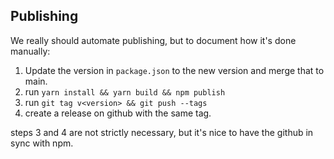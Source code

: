 ## Publishing

We really should automate publishing, but to document how it's done manually:

1. Update the version in `package.json` to the new version and merge that to main.
2. run `yarn install && yarn build && npm publish`
3. run `git tag v<version> && git push --tags`
4. create a release on github with the same tag.

steps 3 and 4 are not strictly necessary, but it's nice to have the github in sync with npm.

